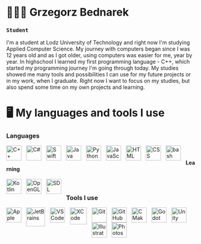 # 👨🏻‍💻 Grzegorz Bednarek
### **`Student`**

I'm a student at Lodz University of Technology and right now I'm studying Applied Computer Science. My journey with computers began since I was 12 years old and as I got older, using computers was easier for me, year by year. In highschool I learned my first programming language - C++, which started my programming journey I'm going through today. 
My studies showed me many tools and possibilities I can use for my future projects or in my work, when I graduate. Right now I want to focus on my studies, but also 
spend some time on my own projects and learning.

# 🖥️ My languages and tools I use
### Languages
<img align="left" alt="C++" width="40px" style="padding-right:10px" src="https://cdn.jsdelivr.net/gh/devicons/devicon/icons/cplusplus/cplusplus-original.svg" />
<img align="left" alt="C#" width="40px" style="padding-right:10px" src="https://cdn.jsdelivr.net/gh/devicons/devicon/icons/csharp/csharp-original.svg" />
<img align="left" alt="Swift" width="40px" style="padding-right:10px" src="https://cdn.jsdelivr.net/gh/devicons/devicon/icons/swift/swift-original.svg" />
<img align="left" alt="Java" width="40px" style="padding-right:10px" src="https://cdn.jsdelivr.net/gh/devicons/devicon/icons/java/java-original.svg"/>
<img align="left" alt="Python" width="40px" style="padding-right:10px" src="https://cdn.jsdelivr.net/gh/devicons/devicon/icons/python/python-original.svg" />
<img align="left" alt="JavaScript" width="40px" style="padding-right:10px" src="https://cdn.jsdelivr.net/gh/devicons/devicon/icons/javascript/javascript-original.svg" />
<img align="left" alt="HTML" width="40px" style="padding-right:10px" src="https://cdn.jsdelivr.net/gh/devicons/devicon/icons/html5/html5-original.svg" />
<img align="left" alt="CSS" width="40px" style="padding-right:10px" src="https://cdn.jsdelivr.net/gh/devicons/devicon/icons/css3/css3-original.svg" />
<img align="left" alt="bash" width="40px" style="padding-right:10px" src="https://cdn.jsdelivr.net/gh/devicons/devicon/icons/bash/bash-original.svg" />
<br/>

#### Learning
<img align="left" alt="Kotlin" width="40px" style="padding-right:10px" src="https://cdn.jsdelivr.net/gh/devicons/devicon/icons/kotlin/kotlin-original.svg" />
<img align="left" alt="OpenGL" width="40px" style="padding-right:10px" src="https://cdn.jsdelivr.net/gh/devicons/devicon/icons/opengl/opengl-plain.svg" />
<img align="left" alt="SDL" width="40px" style="padding-right:10px" src="https://cdn.jsdelivr.net/gh/devicons/devicon/icons/sdl/sdl-plain.svg" />
<br/>

### Tools I use
<img align="left" alt="Apple" width="40px" style="padding-right:10px" src="https://cdn.jsdelivr.net/gh/devicons/devicon/icons/apple/apple-original.svg" />
<img align="left" alt="JetBrains" width="50px" style="padding-right:10px" src="https://img.icons8.com/small/64/jetbrains--v1.png" alt="jetbrains--v1" />
<img align="left" alt="VSCode" width="40px" style="padding-right:10px" src="https://cdn.jsdelivr.net/gh/devicons/devicon/icons/vscode/vscode-original.svg" />
<img align="left" alt="XCode" width="45px" style="padding-right:10px" src="https://cdn.jsdelivr.net/gh/devicons/devicon/icons/xcode/xcode-original.svg" />
<img align="left" alt="Git" width="40px" style="padding-right:10px" src="https://cdn.jsdelivr.net/gh/devicons/devicon/icons/git/git-original.svg" />
<img align="left" alt="GitHub" width="40px" style="padding-right:10px" src="https://cdn.jsdelivr.net/gh/devicons/devicon/icons/github/github-original.svg" />
<img align="left" alt="CMake" width="40px" style="padding-right:10px" src="https://cdn.jsdelivr.net/gh/devicons/devicon/icons/cmake/cmake-original.svg" />
<img align="left" alt="Godot" width="40px" style="padding-right:10px" src="https://cdn.jsdelivr.net/gh/devicons/devicon/icons/godot/godot-original.svg" />
<img align="left" alt="Unity" width="40px" style="padding-right:10px" src="https://cdn.jsdelivr.net/gh/devicons/devicon/icons/unity/unity-original.svg" />
<img align="left" alt="Illustrator" width="40px" style="padding-right:10px" src="https://cdn.jsdelivr.net/gh/devicons/devicon/icons/illustrator/illustrator-plain.svg" />
<img align="left" alt="Photoshop" width="40px" style="padding-right:10px" src="https://cdn.jsdelivr.net/gh/devicons/devicon/icons/photoshop/photoshop-plain.svg" />

